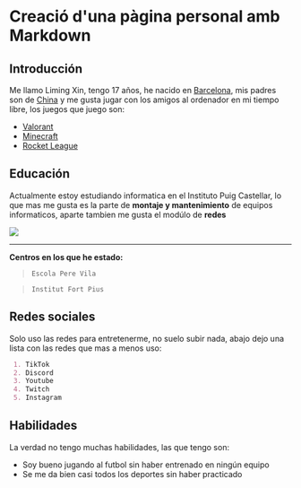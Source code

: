 # Creació d'una pàgina personal amb Markdown

## Introducción
Me llamo Liming Xin, tengo 17 años, he nacido en [Barcelona](https://www.google.com/maps/place/Barcelona/@41.3925504,1.9753808,11z/data=!3m1!4b1!4m6!3m5!1s0x12a49816718e30e5:0x44b0fb3d4f47660a!8m2!3d41.3873974!4d2.168568!16zL20vMDFmNjI?entry=ttu), mis padres son de [China](https://www.google.es/maps/place/Xina/@33.8819405,82.8472759,4z/data=!3m1!4b1!4m6!3m5!1s0x31508e64e5c642c1:0x951daa7c349f366f!8m2!3d35.86166!4d104.195397!16zL20vMGQwNXcz?entry=ttu)  y me gusta jugar con los amigos al ordenador en mi tiempo libre, los juegos que juego son:
 - [Valorant](https://playvalorant.com/es-es/?gad=1&gclid=EAIaIQobChMImJLP_MS2gQMV4oRoCR3ZZQxSEAAYASAAEgJT0fD_BwE&gclsrc=aw.ds)
 - [Minecraft](https://www.minecraft.net/es-es)
 - [Rocket League](https://www.rocketleague.com/es-es/)

## Educación
Actualmente estoy estudiando informatica en el Instituto Puig Castellar, lo que mas me gusta es la parte de **montaje y mantenimiento** de equipos informaticos, aparte tambien me gusta el modúlo de **redes**

![](https://www.ticarte.com/sites/su/styles/large/public/users/7/teaser/montaje_mantenimiento_equipo.jpg?itok=DM6OPyK-)

----------------------------------------------------
**Centros en los que he estado:**
 > `Escola Pere Vila`

 > `Institut Fort Pius`

## Redes sociales
Solo uso las redes para entretenerme, no suelo subir nada, abajo dejo una lista con las redes que mas a menos uso:
```markdown
 1. TikTok
 2. Discord
 3. Youtube
 4. Twitch
 5. Instagram
```

## Habilidades
La verdad no tengo muchas habilidades, las que tengo son:
- Soy bueno jugando al futbol sin haber entrenado en ningún equipo
- Se me da bien casi todos los deportes sin haber practicado
